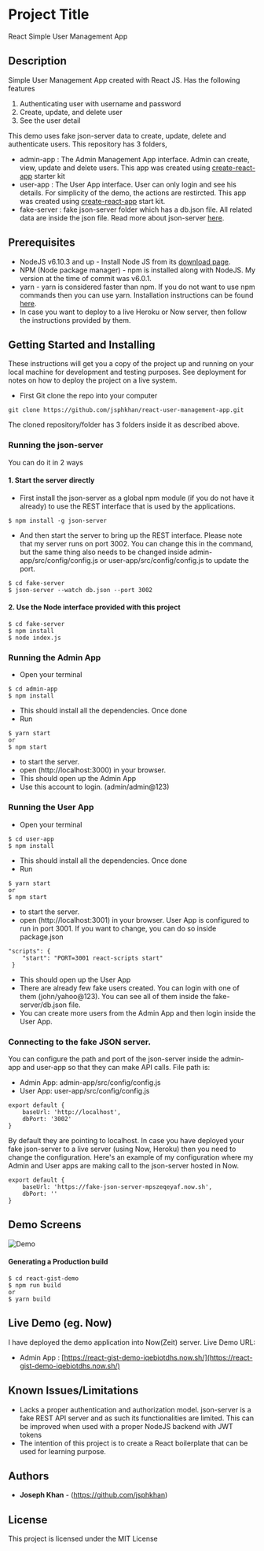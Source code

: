 # Project Title

React Simple User Management App

## Description
Simple User Management App created with React JS. Has the following features
1. Authenticating user with username and password
2. Create, update, and delete user
3. See the user detail

This demo uses fake json-server data to create, update, delete and authenticate users. This repository has 3 folders,
* admin-app : The Admin Management App interface. Admin can create, view, update and delete users. This app was created using [create-react-app](https://github.com/facebook/create-react-app) starter kit
* user-app : The User App interface. User can only login and see his details. For simplicity of the demo, the actions are restircted. This app was created using [create-react-app](https://github.com/facebook/create-react-app) start kit.
* fake-server : fake json-server folder which has a db.json file. All related data are inside the json file. Read more about json-server [here](https://github.com/typicode/json-server).

## Prerequisites

* NodeJS v6.10.3 and up - Install Node JS from its [download page](https://nodejs.org/en/download/).
* NPM (Node package manager) - npm is installed along with NodeJS. My version at the time of commit was v6.0.1.
* yarn - yarn is considered faster than npm. If you do not want to use npm commands then you can use yarn. Installation instructions can be found [here](https://yarnpkg.com/lang/en/).
* In case you want to deploy to a live Heroku or Now server, then follow the instructions provided by them.

## Getting Started and Installing

These instructions will get you a copy of the project up and running on your local machine for development and testing purposes. See deployment for notes on how to deploy the project on a live system.

* First Git clone the repo into your computer
```
git clone https://github.com/jsphkhan/react-user-management-app.git
```
The cloned repository/folder has 3 folders inside it as described above.

### Running the json-server
You can do it in 2 ways

#### 1. Start the server directly
* First install the json-server as a global npm module (if you do not have it already) to use the REST interface that is used by the applications.
```
$ npm install -g json-server
```
* And then start the server to bring up the REST interface. Please note that my server runs on port 3002. You can change this in the command, but the same thing also needs to be changed inside admin-app/src/config/config.js or user-app/src/config/config.js to update the port.
```
$ cd fake-server
$ json-server --watch db.json --port 3002
```
#### 2. Use the Node interface provided with this project
```
$ cd fake-server
$ npm install
$ node index.js
```

### Running the Admin App
* Open your terminal
```
$ cd admin-app
$ npm install
```
* This should install all the dependencies. Once done
* Run 
``` 
$ yarn start
or
$ npm start
```
* to start the server.
* open (http://localhost:3000) in your browser. 
* This should open up the Admin App
* Use this account to login. (admin/admin@123)

### Running the User App
* Open your terminal
```
$ cd user-app
$ npm install
```
* This should install all the dependencies. Once done
* Run 
``` 
$ yarn start 
or 
$ npm start
```
* to start the server.
* open (http://localhost:3001) in your browser. User App is configured to run in port 3001. If you want to change, you can do so inside package.json
```
"scripts": {
    "start": "PORT=3001 react-scripts start"
 }
```
* This should open up the User App
* There are already few fake users created. You can login with one of them (john/yahoo@123). You can see all of them inside the fake-server/db.json file.
* You can create more users from the Admin App and then login inside the User App.

### Connecting to the fake JSON server. 
You can configure the path and port of the json-server inside the admin-app and user-app so that they can make API calls. 
File path is: 
* Admin App: admin-app/src/config/config.js
* User App: user-app/src/config/config.js
```
export default {
	baseUrl: 'http://localhost',
	dbPort: '3002'
}
```
By default they are pointing to localhost. In case you have deployed your fake json-server to a live server (using Now, Heroku) then you need to change the configuration. Here's an example of my configuration where my Admin and User apps are making call to the json-server hosted in Now.
```
export default {
	baseUrl: 'https://fake-json-server-mpszeqeyaf.now.sh',
	dbPort: ''
}
```

## Demo Screens
![Demo](screenshots/533853198cdc9f93520048b961c5cf99.gif)

#### Generating a Production build
```
$ cd react-gist-demo
$ npm run build
or
$ yarn build
```

## Live Demo (eg. Now)
I have deployed the demo application into Now(Zeit) server. 
Live Demo URL:
* Admin App : [https://react-gist-demo-iqebiotdhs.now.sh/](https://react-gist-demo-iqebiotdhs.now.sh/)

## Known Issues/Limitations
* Lacks a proper authentication and authorization model. json-server is a fake REST API server and as such its functionalities are limited. This can be improved when used with a proper NodeJS backend with JWT tokens
* The intention of this project is to create a React boilerplate that can be used for learning purpose.

## Authors
* **Joseph Khan** - (https://github.com/jsphkhan)

## License
This project is licensed under the MIT License

